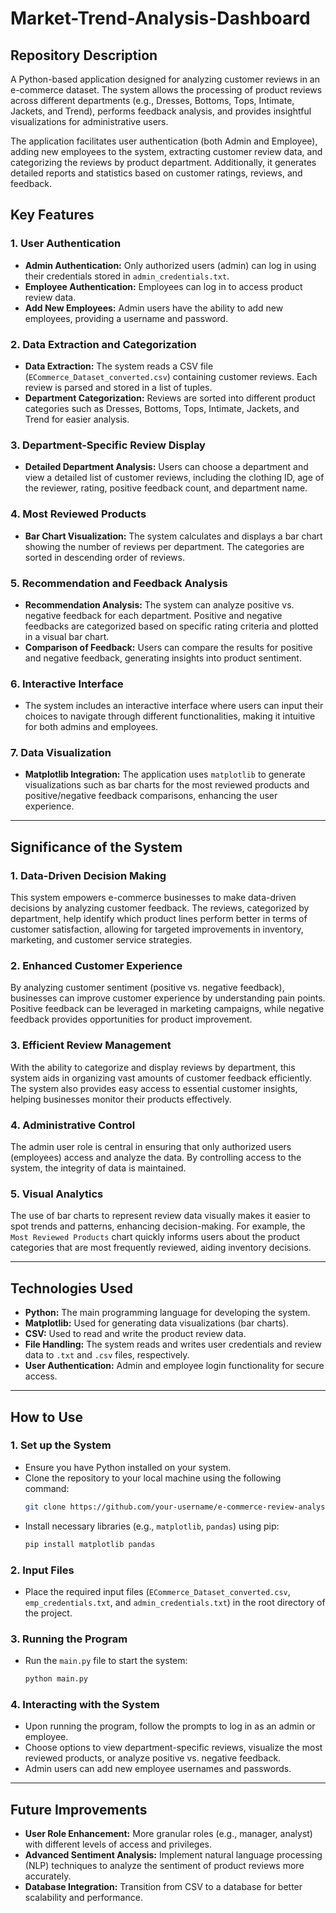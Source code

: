 # Market-Trend-Analysis-Dashboard

## **Repository Description**

A Python-based application designed for analyzing customer reviews in an e-commerce dataset. The system allows the processing of product reviews across different departments (e.g., Dresses, Bottoms, Tops, Intimate, Jackets, and Trend), performs feedback analysis, and provides insightful visualizations for administrative users.

The application facilitates user authentication (both Admin and Employee), adding new employees to the system, extracting customer review data, and categorizing the reviews by product department. Additionally, it generates detailed reports and statistics based on customer ratings, reviews, and feedback.

## **Key Features**

### 1. **User Authentication**
   - **Admin Authentication:** Only authorized users (admin) can log in using their credentials stored in `admin_credentials.txt`.
   - **Employee Authentication:** Employees can log in to access product review data.
   - **Add New Employees:** Admin users have the ability to add new employees, providing a username and password.

### 2. **Data Extraction and Categorization**
   - **Data Extraction:** The system reads a CSV file (`ECommerce_Dataset_converted.csv`) containing customer reviews. Each review is parsed and stored in a list of tuples.
   - **Department Categorization:** Reviews are sorted into different product categories such as Dresses, Bottoms, Tops, Intimate, Jackets, and Trend for easier analysis.

### 3. **Department-Specific Review Display**
   - **Detailed Department Analysis:** Users can choose a department and view a detailed list of customer reviews, including the clothing ID, age of the reviewer, rating, positive feedback count, and department name.

### 4. **Most Reviewed Products**
   - **Bar Chart Visualization:** The system calculates and displays a bar chart showing the number of reviews per department. The categories are sorted in descending order of reviews.

### 5. **Recommendation and Feedback Analysis**
   - **Recommendation Analysis:** The system can analyze positive vs. negative feedback for each department. Positive and negative feedbacks are categorized based on specific rating criteria and plotted in a visual bar chart.
   - **Comparison of Feedback:** Users can compare the results for positive and negative feedback, generating insights into product sentiment.

### 6. **Interactive Interface**
   - The system includes an interactive interface where users can input their choices to navigate through different functionalities, making it intuitive for both admins and employees.

### 7. **Data Visualization**
   - **Matplotlib Integration:** The application uses `matplotlib` to generate visualizations such as bar charts for the most reviewed products and positive/negative feedback comparisons, enhancing the user experience.

---

## **Significance of the System**

### **1. Data-Driven Decision Making**
   This system empowers e-commerce businesses to make data-driven decisions by analyzing customer feedback. The reviews, categorized by department, help identify which product lines perform better in terms of customer satisfaction, allowing for targeted improvements in inventory, marketing, and customer service strategies.

### **2. Enhanced Customer Experience**
   By analyzing customer sentiment (positive vs. negative feedback), businesses can improve customer experience by understanding pain points. Positive feedback can be leveraged in marketing campaigns, while negative feedback provides opportunities for product improvement.

### **3. Efficient Review Management**
   With the ability to categorize and display reviews by department, this system aids in organizing vast amounts of customer feedback efficiently. The system also provides easy access to essential customer insights, helping businesses monitor their products effectively.

### **4. Administrative Control**
   The admin user role is central in ensuring that only authorized users (employees) access and analyze the data. By controlling access to the system, the integrity of data is maintained.

### **5. Visual Analytics**
   The use of bar charts to represent review data visually makes it easier to spot trends and patterns, enhancing decision-making. For example, the `Most Reviewed Products` chart quickly informs users about the product categories that are most frequently reviewed, aiding inventory decisions.

---

## **Technologies Used**

- **Python:** The main programming language for developing the system.
- **Matplotlib:** Used for generating data visualizations (bar charts).
- **CSV:** Used to read and write the product review data.
- **File Handling:** The system reads and writes user credentials and review data to `.txt` and `.csv` files, respectively.
- **User Authentication:** Admin and employee login functionality for secure access.
  
---

## **How to Use**

### **1. Set up the System**
   - Ensure you have Python installed on your system.
   - Clone the repository to your local machine using the following command:
     ```bash
     git clone https://github.com/your-username/e-commerce-review-analysis.git
     ```
   - Install necessary libraries (e.g., `matplotlib`, `pandas`) using pip:
     ```bash
     pip install matplotlib pandas
     ```

### **2. Input Files**
   - Place the required input files (`ECommerce_Dataset_converted.csv`, `emp_credentials.txt`, and `admin_credentials.txt`) in the root directory of the project.

### **3. Running the Program**
   - Run the `main.py` file to start the system:
     ```bash
     python main.py
     ```

### **4. Interacting with the System**
   - Upon running the program, follow the prompts to log in as an admin or employee.
   - Choose options to view department-specific reviews, visualize the most reviewed products, or analyze positive vs. negative feedback.
   - Admin users can add new employee usernames and passwords.

---

## **Future Improvements**

- **User Role Enhancement:** More granular roles (e.g., manager, analyst) with different levels of access and privileges.
- **Advanced Sentiment Analysis:** Implement natural language processing (NLP) techniques to analyze the sentiment of product reviews more accurately.
- **Database Integration:** Transition from CSV to a database for better scalability and performance.
